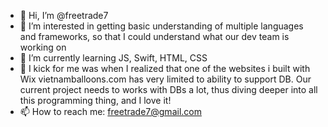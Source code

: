 - 👋 Hi, I’m @freetrade7
- 👀 I’m interested in getting basic understanding of multiple languages and frameworks, so that I could understand what our dev team is working on
- 🌱 I’m currently learning JS, Swift, HTML, CSS
- 💞️ I kick for me was when I realized that one of the websites i built with Wix vietnamballoons.com has very limited to ability to support DB. Our current project needs to works with DBs a lot, thus diving deeper into all this programming thing, and I love it!
- 📫 How to reach me: freetrade7@gmail.com

<!---
freetrade7/freetrade7 is a ✨ special ✨ repository because its `README.md` (this file) appears on your GitHub profile.
You can click the Preview link to take a look at your changes.
--->
